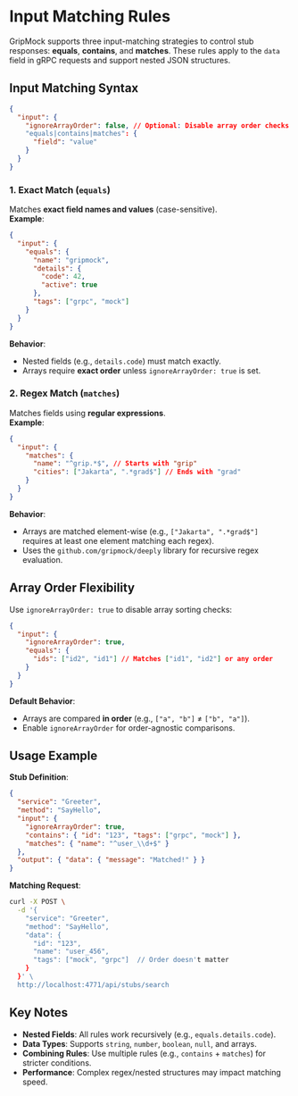 # Input Matching Rules  
GripMock supports three input-matching strategies to control stub responses: **equals**, **contains**, and **matches**. These rules apply to the `data` field in gRPC requests and support nested JSON structures.

## Input Matching Syntax  
```json
{
  "input": {
    "ignoreArrayOrder": false, // Optional: Disable array order checks
    "equals|contains|matches": {
      "field": "value"
    }
  }
}
```

### 1. **Exact Match (`equals`)**  
Matches **exact field names and values** (case-sensitive).  
**Example**:  
```json
{
  "input": {
    "equals": {
      "name": "gripmock",
      "details": {
        "code": 42,
        "active": true
      },
      "tags": ["grpc", "mock"]
    }
  }
}
```

**Behavior**:  
- Nested fields (e.g., `details.code`) must match exactly.  
- Arrays require **exact order** unless `ignoreArrayOrder: true` is set.  

### 2. **Regex Match (`matches`)**  
Matches fields using **regular expressions**.  
**Example**:  
```json
{
  "input": {
    "matches": {
      "name": "^grip.*$", // Starts with "grip"
      "cities": ["Jakarta", ".*grad$"] // Ends with "grad"
    }
  }
}
```

**Behavior**:  
- Arrays are matched element-wise (e.g., `["Jakarta", ".*grad$"]` requires at least one element matching each regex).  
- Uses the `github.com/gripmock/deeply` library for recursive regex evaluation.  

## Array Order Flexibility  
Use `ignoreArrayOrder: true` to disable array sorting checks:  
```json
{
  "input": {
    "ignoreArrayOrder": true,
    "equals": {
      "ids": ["id2", "id1"] // Matches ["id1", "id2"] or any order
    }
  }
}
```

**Default Behavior**:  
- Arrays are compared **in order** (e.g., `["a", "b"]` ≠ `["b", "a"]`).  
- Enable `ignoreArrayOrder` for order-agnostic comparisons.  

## Usage Example  
**Stub Definition**:  
```json
{
  "service": "Greeter",
  "method": "SayHello",
  "input": {
    "ignoreArrayOrder": true,
    "contains": { "id": "123", "tags": ["grpc", "mock"] },
    "matches": { "name": "^user_\\d+$" }
  },
  "output": { "data": { "message": "Matched!" } }
}
```

**Matching Request**:  
```bash
curl -X POST \
  -d '{
    "service": "Greeter",
    "method": "SayHello",
    "data": {
      "id": "123",
      "name": "user_456",
      "tags": ["mock", "grpc"]  // Order doesn't matter
    }
  }' \
  http://localhost:4771/api/stubs/search
```

## Key Notes  
- **Nested Fields**: All rules work recursively (e.g., `equals.details.code`).  
- **Data Types**: Supports `string`, `number`, `boolean`, `null`, and arrays.  
- **Combining Rules**: Use multiple rules (e.g., `contains` + `matches`) for stricter conditions.  
- **Performance**: Complex regex/nested structures may impact matching speed.  
